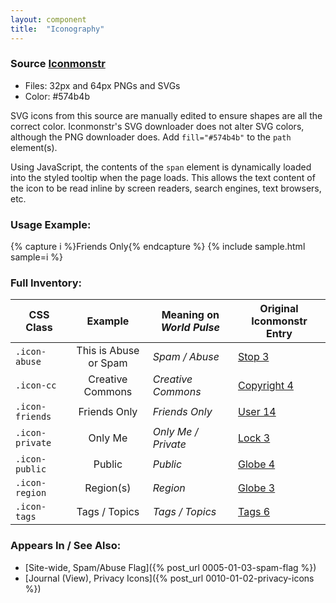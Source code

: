 ```yaml
---
layout: component
title:  "Iconography"
---
```


### Source [Iconmonstr](http://iconmonstr.com/)
- Files: 32px and 64px PNGs and SVGs
- Color: #574b4b

SVG icons from this source are manually edited to ensure shapes are all the
correct color. Iconmonstr's SVG downloader does not alter SVG colors, although
the PNG downloader does. Add `fill="#574b4b"` to the `path` element(s).

Using JavaScript, the contents of the `span` element is dynamically loaded into
the styled tooltip when the page loads. This allows the text content of the icon
to be read inline by screen readers, search engines, text browsers, etc.

### Usage Example:
{% capture i %}<span class="icon-friends">Friends Only</span>{% endcapture %}
{% include sample.html sample=i %}

### Full Inventory:

| CSS Class       | Example                                                | Meaning on _World Pulse_ | Original Iconmonstr Entry                                |
| --------------- |:------------------------------------------------------:| ------------------------ | -------------------------------------------------------- |
| `.icon-abuse`   | <span class="icon-abuse">This is Abuse or Spam</span>  | _Spam / Abuse_           | [Stop 3](http://iconmonstr.com/stop-3-icon/)             |
| `.icon-cc`      | <span class="icon-cc">Creative Commons</span>          | _Creative Commons_       | [Copyright 4](http://iconmonstr.com/copyright-4-icon/)   |
| `.icon-friends` | <span class="icon-friends">Friends Only</span>         | _Friends Only_           | [User 14](http://iconmonstr.com/user-14-icon/)           |
| `.icon-private` | <span class="icon-private">Only Me</span>              | _Only Me / Private_      | [Lock 3](http://iconmonstr.com/lock-3-icon/)             |
| `.icon-public`  | <span class="icon-public">Public</span>                | _Public_                 | [Globe 4](http://iconmonstr.com/globe-4-icon/)           |
| `.icon-region`  | <span class="icon-region">Region(s)</span>             | _Region_                 | [Globe 3](http://iconmonstr.com/globe-3-icon/)           |
| `.icon-tags`    | <span class="icon-tags">Tags / Topics</span>           | _Tags / Topics_          | [Tags 6](http://iconmonstr.com/tags-6-icon/)             |


### Appears In / See Also:

* [Site-wide, Spam/Abuse Flag]({% post_url 0005-01-03-spam-flag %})
* [Journal (View), Privacy Icons]({% post_url 0010-01-02-privacy-icons %})
